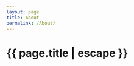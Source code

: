 ```yaml
---
layout: page
title: About
permalink: /About/
---
```


<h1 class="page-title">{{ page.title | escape }}</h1>

